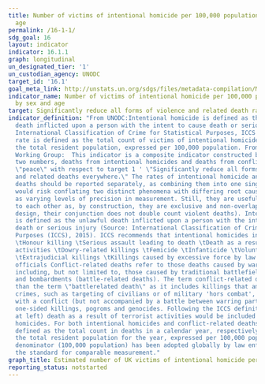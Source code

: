 ```yaml
---
title: Number of victims of intentional homicide per 100,000 population, by sex and
  age
permalink: /16-1-1/
sdg_goal: 16
layout: indicator
indicator: 16.1.1
graph: longitudinal
un_designated_tier: '1'
un_custodian_agency: UNODC
target_id: '16.1'
goal_meta_link: http://unstats.un.org/sdgs/files/metadata-compilation/Metadata-Goal-16.pdf
indicator_name: Number of victims of intentional homicide per 100,000 population,
  by sex and age
target: Significantly reduce all forms of violence and related death rates everywhere.
indicator_definition: "From UNODC:Intentional homicide is defined as the unlawful
  death inflicted upon a person with the intent to cause death or serious injury (Source:
  International Classification of Crime for Statistical Purposes, ICCS 2015); the
  rate is defined as the total count of victims of intentional homicide divided by
  the total resident population, expressed per 100,000 population. From Goal 16 TST
  Working Group:  This indicator is a composite indicator constructed by collecting
  two numbers, deaths from intentional homicides and deaths from conflict to measure
  \"peace\" with respect to target 1 ' \"Significantly reduce all forms of violence
  and related deaths everywhere.\" The rates of intentional homicide and conflict-related
  deaths should be reported separately, as combining them into one single indicator
  would risk conflating two distinct phenomena with differing root causes as well
  as varying levels of precision in measurement. Still, they are useful complements
  to each other as, by construction, they are exclusive and non-overlapping (ie. By
  design, their conjunction does not double count violent deaths). Intentional homicide
  is defined as the unlawful death inflicted upon a person with the intent of cause
  death or serious injury (Source: International Classification of Crime for Statistical
  Purposes (ICCS), 2015). ICCS recommends that intentional homicides include: \tMurder
  \tHonour killing \tSerious assault leading to death \tDeath as a result of terrorist
  activities \tDowry-related killings \tFemicide \tInfanticide \tVoluntary manslaughter
  \tExtrajudicial killings \tKillings caused by excessive force by law enforcement/state
  officials Conflict-related deaths refer to those deaths caused by warring parties,
  including, but not limited to, those caused by traditional battlefield fighting
  and bombardments (battle-related deaths). The term conflict-related death is broader
  than the term \"battlerelated death\" as it includes killings that amount to war
  crimes, such as targeting of civilians or of military 'hors combat', killings associated
  with a conflict (but not accompanied by a battle between warring parties) such as
  one-sided killings, pogroms and genocides. Following the ICCS definition (see homicides
  at left) death as a result of terrorist activities would be included in intentional
  homicides. For both intentional homicides and conflict-related deaths, rates are
  defined as the total count in deaths in a calendar year, respectively, divided by
  the total resident population for the year, expressed per 100,000 population. The
  denominator (100,000 population) has been adopted globally by law enforcement as
  the standard for comparable measurement."
graph_title: Estimated number of UK victims of intentional homicide per 100,000 population
reporting_status: notstarted
---
```

